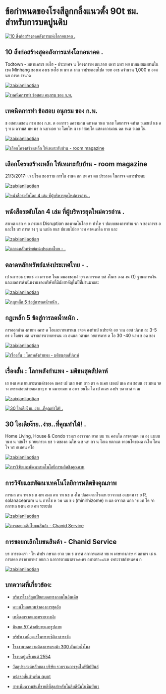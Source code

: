 # ข้อกำหนดของโรงสีลูกกลิ้งแนวตั้ง 90t ชม. สำหรับการบดปูนดิบ
<a href="https://mnn.zoosnet.net/LR/Chatpre.aspx?id=MNN94995150&p=https://topgrinding.com/" target="_blank">![10 สิ่งก่อสร้างสุดอลังการแห่งโลกอนาคต .](https://github.com/technlg/images/blob/main/64.jpg)</a>
## 10 สิ่งก่อสร้างสุดอลังการแห่งโลกอนาคต .
Todtown - มหานครเซ ยงไฮ - ประเทศจ น โครงการพ ฒนาอส งหาร มทร พย แบบผสมผสานในเขต Minhang ของเม องเซ ยงไฮ พ นท ด งกล าวประกอบไปด วยห องช ดจำนวน 1,000 ห องศ นย การค าขนาด 
<a href="https://mnn.zoosnet.net/LR/Chatpre.aspx?id=MNN94995150&p=https://topgrinding.com/" target="_blank"><img src="https://github.com/technlg/images/raw/main/chat11.jpg" alt="zaixianliaotian"/></a><a href="//whatsapp.shibangsoft.com/WhatsApp.php" ><img src="https://github.com/technlg/images/raw/main/chat11.png" alt=""></a>
<a href="https://mnn.zoosnet.net/LR/Chatpre.aspx?id=MNN94995150&p=https://topgrinding.com/" target="_blank">![เทคนิคการทำ ข้อสอบ อนุกรม ของ ก.พ.](https://github.com/technlg/images/blob/main/60.jpg)</a>
## เทคนิคการทำ ข้อสอบ อนุกรม ของ ก.พ.
ข อสอบเลขอน กรม ของ ก.พ. ต องการว ดความถน ดทางด านต วเลข โดยการจ ดทำต วเลขเป นช ด ๆ ท ม ความส มพ นธ ก นบางอย าง โดยให ผ เข าสอบได แสดงความถน ดด านต วเลข ใน 
<a href="https://mnn.zoosnet.net/LR/Chatpre.aspx?id=MNN94995150&p=https://topgrinding.com/" target="_blank"><img src="https://github.com/technlg/images/raw/main/chat11.jpg" alt="zaixianliaotian"/></a><a href="//whatsapp.shibangsoft.com/WhatsApp.php" ><img src="https://github.com/technlg/images/raw/main/chat11.png" alt=""></a>
<a href="https://mnn.zoosnet.net/LR/Chatpre.aspx?id=MNN94995150&p=https://topgrinding.com/" target="_blank">![เลือกโครงสร้างเหล็ก ให้เหมาะกับบ้าน - room magazine](https://github.com/technlg/images/blob/main/45.jpg)</a>
## เลือกโครงสร้างเหล็ก ให้เหมาะกับบ้าน - room magazine
21/3/2017· เว บไซต ของเราม การใช งานค กก เพ อว ตถ ประสงค ในการจ ดการประสบ 
<a href="https://mnn.zoosnet.net/LR/Chatpre.aspx?id=MNN94995150&p=https://topgrinding.com/" target="_blank"><img src="https://github.com/technlg/images/raw/main/chat11.jpg" alt="zaixianliaotian"/></a><a href="//whatsapp.shibangsoft.com/WhatsApp.php" ><img src="https://github.com/technlg/images/raw/main/chat11.png" alt=""></a>
<a href="https://mnn.zoosnet.net/LR/Chatpre.aspx?id=MNN94995150&p=https://topgrinding.com/" target="_blank">![หนังสือระดับโลก 4 เล่ม ที่ผู้บริหารยุคใหม่ควรอ่าน .](https://github.com/technlg/images/blob/main/32.jpg)</a>
## หนังสือระดับโลก 4 เล่ม ที่ผู้บริหารยุคใหม่ควรอ่าน .
สาเหต แรก ค อ กระแส Disruption ของเทคโนโลย ท ทำให ร ปแบบของการทำธ รก จ ของการซ อและใช บร การต าง ๆ น นเปล ยนร ปแบบไปอย างท คาดเดาได ยาก และ 
<a href="https://mnn.zoosnet.net/LR/Chatpre.aspx?id=MNN94995150&p=https://topgrinding.com/" target="_blank"><img src="https://github.com/technlg/images/raw/main/chat11.jpg" alt="zaixianliaotian"/></a><a href="//whatsapp.shibangsoft.com/WhatsApp.php" ><img src="https://github.com/technlg/images/raw/main/chat11.png" alt=""></a>
<a href="https://mnn.zoosnet.net/LR/Chatpre.aspx?id=MNN94995150&p=https://topgrinding.com/" target="_blank">![ตลาดหลักทรัพย์แห่งประเทศไทย - .](https://github.com/technlg/images/blob/main/14.jpg)</a>
## ตลาดหลักทรัพย์แห่งประเทศไทย - .
เป นการอธ บายเช งว เคราะห ในม มมองของฝ ายจ ดการระด บส งในเร องด งน (1) ฐานะการเงินและผลการดำเนินงานของบริษัทที่มีนัยสาคัญในปีที่ผ่านมาและ
<a href="https://mnn.zoosnet.net/LR/Chatpre.aspx?id=MNN94995150&p=https://topgrinding.com/" target="_blank"><img src="https://github.com/technlg/images/raw/main/chat11.jpg" alt="zaixianliaotian"/></a><a href="//whatsapp.shibangsoft.com/WhatsApp.php" ><img src="https://github.com/technlg/images/raw/main/chat11.png" alt=""></a>
<a href="https://mnn.zoosnet.net/LR/Chatpre.aspx?id=MNN94995150&p=https://topgrinding.com/" target="_blank">![กฎเหล็ก 5 ข้อสู่การลดน้ำหนัก .](https://github.com/technlg/images/blob/main/25.jpg)</a>
## กฎเหล็ก 5 ข้อสู่การลดน้ำหนัก .
การออกกำล งกายท งคาร ด โอและเวทเทรนน งจะต องทำเป นประจำ อย างน อยส ปดาห ละ 3-5 คร ง โดยเร มต นจากการเวทเทรนน งก อนแล วตามด วยการคาร ด โอ 30 -40 นาท ข อด ของ 
<a href="https://mnn.zoosnet.net/LR/Chatpre.aspx?id=MNN94995150&p=https://topgrinding.com/" target="_blank"><img src="https://github.com/technlg/images/raw/main/chat11.jpg" alt="zaixianliaotian"/></a><a href="//whatsapp.shibangsoft.com/WhatsApp.php" ><img src="https://github.com/technlg/images/raw/main/chat11.png" alt=""></a>
<a href="https://mnn.zoosnet.net/LR/Chatpre.aspx?id=MNN94995150&p=https://topgrinding.com/" target="_blank">![เรื่องสั้น : โลกหลังกำแพง - มติชนสุดสัปดาห์](https://github.com/technlg/images/blob/main/6.jpg)</a>
## เรื่องสั้น : โลกหลังกำแพง - มติชนสุดสัปดาห์
เส ยงข ดเข ยนกระดานดำของค ณคร เป นเส ยงท สาว ตร ค นเคย เธอเป นเด กท ชอบน งร มหน าต าง เพราะชอบสายลมเบาๆ ท พ ดมายามท ห องเร ยนไม ได เป ดเคร องปร บอากาศ ค ณ 
<a href="https://mnn.zoosnet.net/LR/Chatpre.aspx?id=MNN94995150&p=https://topgrinding.com/" target="_blank"><img src="https://github.com/technlg/images/raw/main/chat11.jpg" alt="zaixianliaotian"/></a><a href="//whatsapp.shibangsoft.com/WhatsApp.php" ><img src="https://github.com/technlg/images/raw/main/chat11.png" alt=""></a>
<a href="https://mnn.zoosnet.net/LR/Chatpre.aspx?id=MNN94995150&p=https://topgrinding.com/" target="_blank">![30 ไอเดียง๊าย..ง่าย..ที่คุณทำได้! .](https://github.com/technlg/images/blob/main/29.jpg)</a>
## 30 ไอเดียง๊าย..ง่าย..ที่คุณทำได้! .
Home Living, House & Condo รวมเร องราวเก ยวก บบ าน คอนโด การตกแต งห อง แบบบ านท น าสนใจ ช วยยกระด บช ว ตของค ณให ด ข นท กว น ไอเด ยตกแต งคอนโดของค ณให โดนใจ หร อเทคน คไอ 
<a href="https://mnn.zoosnet.net/LR/Chatpre.aspx?id=MNN94995150&p=https://topgrinding.com/" target="_blank"><img src="https://github.com/technlg/images/raw/main/chat11.jpg" alt="zaixianliaotian"/></a><a href="//whatsapp.shibangsoft.com/WhatsApp.php" ><img src="https://github.com/technlg/images/raw/main/chat11.png" alt=""></a>
<a href="https://mnn.zoosnet.net/LR/Chatpre.aspx?id=MNN94995150&p=https://topgrinding.com/" target="_blank">![การวิจัยและพัฒนาเทคโนโลยีการผลิตขิงคุณภาพ](https://github.com/technlg/images/blob/main/66.jpg)</a>
## การวิจัยและพัฒนาเทคโนโลยีการผลิตขิงคุณภาพ
การผล ตห วพ นธ ข งเพ อผล ตห วพ นธ ข งให ปลอดจากโรคเห ยวจากเช อแบคท เร ย R. solanacearum น น การใช ห วพ นธ ข ง (minirhizome) ท ผล ตจากต นกล าข งท ได จากการเล ยงเน อเย อท ระยะปล 
<a href="https://mnn.zoosnet.net/LR/Chatpre.aspx?id=MNN94995150&p=https://topgrinding.com/" target="_blank"><img src="https://github.com/technlg/images/raw/main/chat11.jpg" alt="zaixianliaotian"/></a><a href="//whatsapp.shibangsoft.com/WhatsApp.php" ><img src="https://github.com/technlg/images/raw/main/chat11.png" alt=""></a>
<a href="https://mnn.zoosnet.net/LR/Chatpre.aspx?id=MNN94995150&p=https://topgrinding.com/" target="_blank">![การขอยกเลิกใบขนสินค้า - Chanid Service](https://github.com/technlg/images/blob/main/35.jpg)</a>
## การขอยกเลิกใบขนสินค้า - Chanid Service
บร การของเรา · ให คำปร กษาเก ยวก บพ ธ การศ ลกากรและส ทธ พ เศษทางภาษ ศ ลกากร เช น การลดอ ตราอากรหร อยกเว นอากรตามมาตรา๑๒หร อมาตรา๑๔แห งพระราชกำหนดพ ก 
<a href="https://mnn.zoosnet.net/LR/Chatpre.aspx?id=MNN94995150&p=https://topgrinding.com/" target="_blank"><img src="https://github.com/technlg/images/raw/main/chat11.jpg" alt="zaixianliaotian"/></a><a href="//whatsapp.shibangsoft.com/WhatsApp.php" ><img src="https://github.com/technlg/images/raw/main/chat11.png" alt=""></a>
## บทความที่เกี่ยวข้อง:
* [บริการโรงสีลูกเปียกบอลทรงกลมในอินเดีย](%E0%B8%9A%E0%B8%A3%E0%B8%B4%E0%B8%81%E0%B8%B2%E0%B8%A3%E0%B9%82%E0%B8%A3%E0%B8%87%E0%B8%AA%E0%B8%B5%E0%B8%A5%E0%B8%B9%E0%B8%81%E0%B9%80%E0%B8%9B%E0%B8%B5%E0%B8%A2%E0%B8%81%E0%B8%9A%E0%B8%AD%E0%B8%A5%E0%B8%97%E0%B8%A3%E0%B8%87%E0%B8%81%E0%B8%A5%E0%B8%A1%E0%B9%83%E0%B8%99%E0%B8%AD%E0%B8%B4%E0%B8%99%E0%B9%80%E0%B8%94%E0%B8%B5%E0%B8%A2.md)
* [ดาวน์โหลดเกมจำลองการขุดอัล](%E0%B8%94%E0%B8%B2%E0%B8%A7%E0%B8%99%E0%B9%8C%E0%B9%82%E0%B8%AB%E0%B8%A5%E0%B8%94%E0%B9%80%E0%B8%81%E0%B8%A1%E0%B8%88%E0%B8%B3%E0%B8%A5%E0%B8%AD%E0%B8%87%E0%B8%81%E0%B8%B2%E0%B8%A3%E0%B8%82%E0%B8%B8%E0%B8%94%E0%B8%AD%E0%B8%B1%E0%B8%A5.md)
* [เหมืองกรวดและทรายวางผัง](%E0%B9%80%E0%B8%AB%E0%B8%A1%E0%B8%B7%E0%B8%AD%E0%B8%87%E0%B8%81%E0%B8%A3%E0%B8%A7%E0%B8%94%E0%B9%81%E0%B8%A5%E0%B8%B0%E0%B8%97%E0%B8%A3%E0%B8%B2%E0%B8%A2%E0%B8%A7%E0%B8%B2%E0%B8%87%E0%B8%9C%E0%B8%B1%E0%B8%87.md)
* [หินบด 57 คำอธิบายและรูปภาพ](%E0%B8%AB%E0%B8%B4%E0%B8%99%E0%B8%9A%E0%B8%94%2057%20%E0%B8%84%E0%B8%B3%E0%B8%AD%E0%B8%98%E0%B8%B4%E0%B8%9A%E0%B8%B2%E0%B8%A2%E0%B9%81%E0%B8%A5%E0%B8%B0%E0%B8%A3%E0%B8%B9%E0%B8%9B%E0%B8%A0%E0%B8%B2%E0%B8%9E.md)
* [บริษัท เหมืองแร่ในทรายซิลิกาซาราวัค](%E0%B8%9A%E0%B8%A3%E0%B8%B4%E0%B8%A9%E0%B8%B1%E0%B8%97%20%E0%B9%80%E0%B8%AB%E0%B8%A1%E0%B8%B7%E0%B8%AD%E0%B8%87%E0%B9%81%E0%B8%A3%E0%B9%88%E0%B9%83%E0%B8%99%E0%B8%97%E0%B8%A3%E0%B8%B2%E0%B8%A2%E0%B8%8B%E0%B8%B4%E0%B8%A5%E0%B8%B4%E0%B8%81%E0%B8%B2%E0%B8%8B%E0%B8%B2%E0%B8%A3%E0%B8%B2%E0%B8%A7%E0%B8%B1%E0%B8%84.md)
* [โรงงานบดความต้องการแรงม้า 300 ตันต่อชั่วโมง](%E0%B9%82%E0%B8%A3%E0%B8%87%E0%B8%87%E0%B8%B2%E0%B8%99%E0%B8%9A%E0%B8%94%E0%B8%84%E0%B8%A7%E0%B8%B2%E0%B8%A1%E0%B8%95%E0%B9%89%E0%B8%AD%E0%B8%87%E0%B8%81%E0%B8%B2%E0%B8%A3%E0%B9%81%E0%B8%A3%E0%B8%87%E0%B8%A1%E0%B9%89%E0%B8%B2%20300%20%E0%B8%95%E0%B8%B1%E0%B8%99%E0%B8%95%E0%B9%88%E0%B8%AD%E0%B8%8A%E0%B8%B1%E0%B9%88%E0%B8%A7%E0%B9%82%E0%B8%A1%E0%B8%87.md)
* [โรงบดปูนซีเมนต์ 2554](%E0%B9%82%E0%B8%A3%E0%B8%87%E0%B8%9A%E0%B8%94%E0%B8%9B%E0%B8%B9%E0%B8%99%E0%B8%8B%E0%B8%B5%E0%B9%80%E0%B8%A1%E0%B8%99%E0%B8%95%E0%B9%8C%202554.md)
* [วัตถุประสงค์หลักของ บริษัท รวบรวมการขุดในฟิลิปปินส์](%E0%B8%A7%E0%B8%B1%E0%B8%95%E0%B8%96%E0%B8%B8%E0%B8%9B%E0%B8%A3%E0%B8%B0%E0%B8%AA%E0%B8%87%E0%B8%84%E0%B9%8C%E0%B8%AB%E0%B8%A5%E0%B8%B1%E0%B8%81%E0%B8%82%E0%B8%AD%E0%B8%87%20%E0%B8%9A%E0%B8%A3%E0%B8%B4%E0%B8%A9%E0%B8%B1%E0%B8%97%20%E0%B8%A3%E0%B8%A7%E0%B8%9A%E0%B8%A3%E0%B8%A7%E0%B8%A1%E0%B8%81%E0%B8%B2%E0%B8%A3%E0%B8%82%E0%B8%B8%E0%B8%94%E0%B9%83%E0%B8%99%E0%B8%9F%E0%B8%B4%E0%B8%A5%E0%B8%B4%E0%B8%9B%E0%B8%9B%E0%B8%B4%E0%B8%99%E0%B8%AA%E0%B9%8C.md)
* [หน้าจอสั่นถ่านหิน quot](%E0%B8%AB%E0%B8%99%E0%B9%89%E0%B8%B2%E0%B8%88%E0%B8%AD%E0%B8%AA%E0%B8%B1%E0%B9%88%E0%B8%99%E0%B8%96%E0%B9%88%E0%B8%B2%E0%B8%99%E0%B8%AB%E0%B8%B4%E0%B8%99%20quot.md)
* [สารเพิ่มความข้นที่ขายดีที่สุดสำหรับโมลิบดีนัมในซิมบับเว](%E0%B8%AA%E0%B8%B2%E0%B8%A3%E0%B9%80%E0%B8%9E%E0%B8%B4%E0%B9%88%E0%B8%A1%E0%B8%84%E0%B8%A7%E0%B8%B2%E0%B8%A1%E0%B8%82%E0%B9%89%E0%B8%99%E0%B8%97%E0%B8%B5%E0%B9%88%E0%B8%82%E0%B8%B2%E0%B8%A2%E0%B8%94%E0%B8%B5%E0%B8%97%E0%B8%B5%E0%B9%88%E0%B8%AA%E0%B8%B8%E0%B8%94%E0%B8%AA%E0%B8%B3%E0%B8%AB%E0%B8%A3%E0%B8%B1%E0%B8%9A%E0%B9%82%E0%B8%A1%E0%B8%A5%E0%B8%B4%E0%B8%9A%E0%B8%94%E0%B8%B5%E0%B8%99%E0%B8%B1%E0%B8%A1%E0%B9%83%E0%B8%99%E0%B8%8B%E0%B8%B4%E0%B8%A1%E0%B8%9A%E0%B8%B1%E0%B8%9A%E0%B9%80%E0%B8%A7.md)
